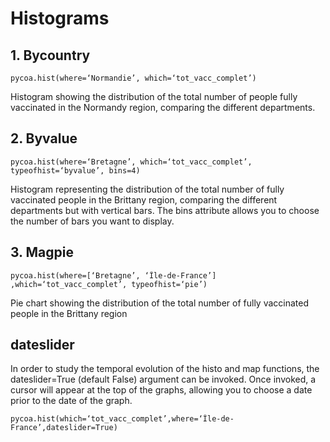 # Histograms

## 1. Bycountry

```
pycoa.hist(where=‘Normandie’, which=‘tot_vacc_complet’)
```

Histogram showing the distribution of the total number of people fully vaccinated in the Normandy region, comparing the different departments.

## 2. Byvalue

```
pycoa.hist(where=‘Bretagne’, which=‘tot_vacc_complet’, typeofhist=‘byvalue’, bins=4)
```

Histogram representing the distribution of the total number of fully vaccinated people in the Brittany region, comparing the different departments but with vertical bars. The bins attribute allows you to choose the number of bars you want to display.

## 3. Magpie

```
pycoa.hist(where=[‘Bretagne’, ‘Île-de-France’] ,which=‘tot_vacc_complet’, typeofhist=‘pie’)
```

Pie chart showing the distribution of the total number of fully vaccinated people in the Brittany region

## dateslider

In order to study the temporal evolution of the histo and map functions, the dateslider=True (default False) argument can be invoked. Once invoked, a cursor will appear at the top of the graphs, allowing you to choose a date prior to the date of the graph.

```
pycoa.hist(which=‘tot_vacc_complet’,where=‘Île-de-France’,dateslider=True)
```

